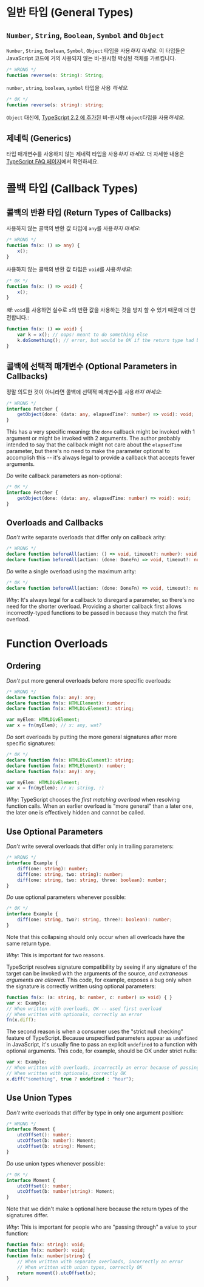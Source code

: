 # 일반 타입 (General Types)

## `Number`, `String`, `Boolean`, `Symbol` and `Object`

`Number`, `String`, `Boolean`, `Symbol`, `Object` 타입을 사용*하지 마세요*.
이 타입들은 JavaScript 코드에 거의 사용되지 않는 비-원시형 박싱된 객체를 가르킵니다.

```ts
/* WRONG */
function reverse(s: String): String;
```

`number`, `string`, `boolean`, `symbol` 타입을 사용 *하세요*.

```ts
/* OK */
function reverse(s: string): string;
```

`Object` 대신에, [TypeScript 2.2 에 추가된](../release%20notes/TypeScript%202.2.md#object-type) 비-원시형 `object`타입을 사용*하세요*.

## 제네릭 (Generics)

타입 매개변수를 사용하지 않는 제네릭 타입을 사용*하지 마세요*. 더 자세한 내용은 [TypeScript FAQ 페이지](https://github.com/Microsoft/TypeScript/wiki/FAQ#why-doesnt-type-inference-work-on-this-interface-interface-foot---)에서 확인하세요.

<!-- TODO: More -->

# 콜백 타입 (Callback Types)

## 콜백의 반환 타입 (Return Types of Callbacks)

<!-- TODO: Reword; these examples make no sense in the context of a declaration file -->

사용하지 않는 콜백의 반환 값 타입에 `any`를 사용*하지 마세요*:

```ts
/* WRONG */
function fn(x: () => any) {
    x();
}
```

사용하지 않는 콜백의 반환 값 타입은 `void`를 사용*하세요*:  

```ts
/* OK */
function fn(x: () => void) {
    x();
}
```

*왜*: `void`를 사용하면 실수로 `x`의 반환 값을 사용하는 것을 방지 할 수 있기 때문에 더 안전합니다.:

```ts
function fn(x: () => void) {
    var k = x(); // oops! meant to do something else
    k.doSomething(); // error, but would be OK if the return type had been 'any'
}
```

## 콜백에 선택적 매개변수 (Optional Parameters in Callbacks)

정말 의도한 것이 아니라면 콜백에 선택적 매개변수를 사용*하지 마세요*:

```ts
/* WRONG */
interface Fetcher {
    getObject(done: (data: any, elapsedTime?: number) => void): void;
}
```

This has a very specific meaning: the `done` callback might be invoked with 1 argument or might be invoked with 2 arguments.
The author probably intended to say that the callback might not care about the `elapsedTime` parameter,
  but there's no need to make the parameter optional to accomplish this --
  it's always legal to provide a callback that accepts fewer arguments.

*Do* write callback parameters as non-optional:

```ts
/* OK */
interface Fetcher {
    getObject(done: (data: any, elapsedTime: number) => void): void;
}
```

## Overloads and Callbacks

*Don't* write separate overloads that differ only on callback arity:

```ts
/* WRONG */
declare function beforeAll(action: () => void, timeout?: number): void;
declare function beforeAll(action: (done: DoneFn) => void, timeout?: number): void;
```

*Do* write a single overload using the maximum arity:

```ts
/* OK */
declare function beforeAll(action: (done: DoneFn) => void, timeout?: number): void;
```

*Why*: It's always legal for a callback to disregard a parameter, so there's no need for the shorter overload.
Providing a shorter callback first allows incorrectly-typed functions to be passed in because they match the first overload.

# Function Overloads

## Ordering

*Don't* put more general overloads before more specific overloads:

```ts
/* WRONG */
declare function fn(x: any): any;
declare function fn(x: HTMLElement): number;
declare function fn(x: HTMLDivElement): string;

var myElem: HTMLDivElement;
var x = fn(myElem); // x: any, wat?
```

*Do* sort overloads by putting the more general signatures after more specific signatures:

```ts
/* OK */
declare function fn(x: HTMLDivElement): string;
declare function fn(x: HTMLElement): number;
declare function fn(x: any): any;

var myElem: HTMLDivElement;
var x = fn(myElem); // x: string, :)
```

*Why*: TypeScript chooses the *first matching overload* when resolving function calls.
When an earlier overload is "more general" than a later one, the later one is effectively hidden and cannot be called.

## Use Optional Parameters

*Don't* write several overloads that differ only in trailing parameters:

```ts
/* WRONG */
interface Example {
    diff(one: string): number;
    diff(one: string, two: string): number;
    diff(one: string, two: string, three: boolean): number;
}
```

*Do* use optional parameters whenever possible:

```ts
/* OK */
interface Example {
    diff(one: string, two?: string, three?: boolean): number;
}
```

Note that this collapsing should only occur when all overloads have the same return type.

*Why*: This is important for two reasons.

TypeScript resolves signature compatibility by seeing if any signature of the target can be invoked with the arguments of the source,
  *and extraneous arguments are allowed*.
This code, for example, exposes a bug only when the signature is correctly written using optional parameters:

```ts
function fn(x: (a: string, b: number, c: number) => void) { }
var x: Example;
// When written with overloads, OK -- used first overload
// When written with optionals, correctly an error
fn(x.diff);
```

The second reason is when a consumer uses the "strict null checking" feature of TypeScript.
Because unspecified parameters appear as `undefined` in JavaScript, it's usually fine to pass an explicit `undefined` to a function with optional arguments.
This code, for example, should be OK under strict nulls:

```ts
var x: Example;
// When written with overloads, incorrectly an error because of passing 'undefined' to 'string'
// When written with optionals, correctly OK
x.diff("something", true ? undefined : "hour");
```

## Use Union Types

*Don't* write overloads that differ by type in only one argument position:

```ts
/* WRONG */
interface Moment {
    utcOffset(): number;
    utcOffset(b: number): Moment;
    utcOffset(b: string): Moment;
}
```

*Do* use union types whenever possible:

```ts
/* OK */
interface Moment {
    utcOffset(): number;
    utcOffset(b: number|string): Moment;
}
```

Note that we didn't make `b` optional here because the return types of the signatures differ.

*Why*: This is important for people who are "passing through" a value to your function:

```ts
function fn(x: string): void;
function fn(x: number): void;
function fn(x: number|string) {
    // When written with separate overloads, incorrectly an error
    // When written with union types, correctly OK
    return moment().utcOffset(x);
}
```
